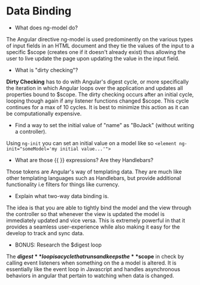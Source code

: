 # Data Binding

* What does ng-model do?

The Angular directive ng-model is used predominently on the various types of input fields in an HTML document and they tie the values of the input to a specific $scope (creates one if it doesn't already exist) thus allowing the user to live update the page upon updating the value in the input field.

* What is "dirty checking"?

**Dirty Checking** has to do with Angular's digest cycle, or more specifically the iteration in which Angular loops over the application and updates all properties bound to $scope. The dirty checking occurs after an initial cycle, looping though again if any listener functions changed $scope. This cycle continues for a max of 10 cycles. It is best to minimize this action as it can be computationally expensive.

* Find a way to set the initial value of "name" as "BoJack" (without writing a controller).

Using `ng-init` you can set an initial value on a model like so `<element ng-init="someModel='my initial value...'">`

* What are those {{ }} expressions? Are they Handlebars?

Those tokens are Angular's way of templating data. They are much like other templating languages such as Handlebars, but provide additional functionality i.e filters for things like currency.

* Explain what two-way data binding is.

The idea is that you are able to tightly bind the model and the view through the controller so that whenever the view is updated the model is immediately updated and vice versa. This is extremely powerful in that it provides a seamless user-experience while also making it easy for the develop to track and sync data.

* BONUS: Research the $digest loop

The **$digest** loop is a cycle that runs and keeps the **$scope** in check by calling event listeners when something on the a model is altered. It is essentially like the event loop in Javascript and handles asynchronous behaviors in angular that pertain to watching when data is changed.

